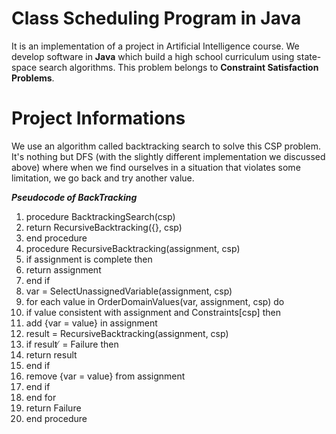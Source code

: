 # Class Scheduling Program in Java

It is an implementation of a project in Artificial Intelligence course.
We develop software in **Java**  which build a high school curriculum using state-space search algorithms.
This problem belongs to **Constraint Satisfaction Problems**.

# Project Informations

We use an algorithm called backtracking search to solve this CSP problem. It's nothing but DFS (with the slightly different
implementation we discussed above) where when we find ourselves in a situation that violates some limitation, we go back and
try another value.

**_Pseudocode of BackTracking_**

1. procedure BacktrackingSearch(csp)
 2. return RecursiveBacktracking({}, csp)
3. end procedure
4. procedure RecursiveBacktracking(assignment, csp)
5. if assignment is complete then
6. return assignment
7. end if
8. var = SelectUnassignedVariable(assignment, csp)
9. for each value in OrderDomainValues(var, assignment, csp) do
10. if value consistent with assignment and Constraints[csp] then
11. add {var = value} in assignment
12. result = RecursiveBacktracking(assignment, csp)
13. if result ̸ = Failure then
14. return result
15. end if
16. remove {var = value} from assignment
17. end if
18. end for
19. return Failure
20. end procedure

